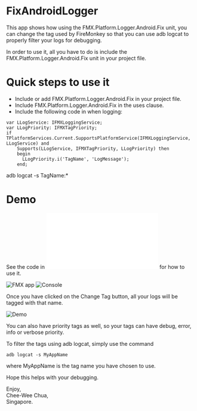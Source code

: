 # FixAndroidLogger

This app shows how using the FMX.Platform.Logger.Android.Fix unit, you can change the tag used by FireMonkey so that you can use adb logcat to properly filter your logs for debugging.

In order to use it, all you have to do is include the FMX.Platform.Logger.Android.Fix unit in your project file.

# Quick steps to use it
- Include or add FMX.Platform.Logger.Android.Fix in your project file.
- Include FMX.Platform.Logger.Android.Fix in the uses clause.
- Include the following code in when logging:
  
```Delphi
var LLogService: IFMXLoggingService;
var LLogPriority: IFMXTagPriority;
if TPlatformServices.Current.SupportsPlatformService(IFMXLoggingService, LLogService) and
    Supports(LLogService, IFMXTagPriority, LLogPriority) then 
    begin
      LLogPriority.i('TagName', 'LogMessage');
    end;
```

adb logcat -s TagName:*

# Demo

See the code in ![FixAndroudLoggerDemoImpl.pas](../master/FixAndroudLoggerDemoImpl.pas) for how to use it.

![FMX app](../master/images/ChangeTag2.png)
![Console](../master/images/console2.png)

Once you have clicked on the Change Tag button, all your logs will be tagged with that name.

![Demo](../master/AndroidLogViewer.gif)

You can also have priority tags as well, so your tags can have debug, error, info or verbose priority.

To filter the tags using adb logcat, simply use the command
```
adb logcat -s MyAppName
```

where MyAppName is the tag name you have chosen to use.

Hope this helps with your debugging.

Enjoy,  
Chee-Wee Chua,  
Singapore.  
